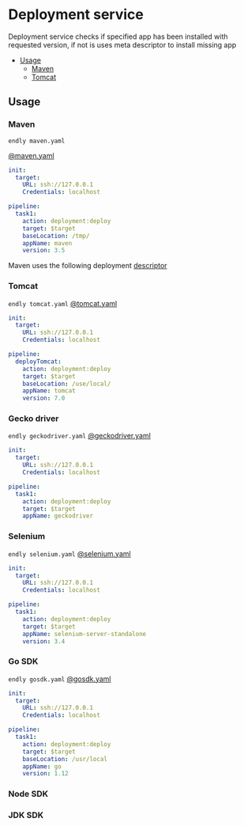 # Deployment service
Deployment service checks if specified app has been installed with requested version,
if not is uses meta descriptor to install missing app

- [Usage](#usage)
    - [Maven](#maven)
    - [Tomcat](#tomcat)
    
    
## Usage

### Maven

```endly maven.yaml```

[@maven.yaml](usage/maven.yaml)
```yaml
init:
  target:
    URL: ssh://127.0.0.1
    Credentials: localhost

pipeline:
  task1:
    action: deployment:deploy
    target: $target
    baseLocation: /tmp/
    appName: maven
    version: 3.5

```

Maven uses the following deployment [descriptor](https://github.com/viant/endly/blob/master/shared/meta/deployment/maven.json)

### Tomcat

```endly tomcat.yaml```
[@tomcat.yaml](usage/tomcat.yaml)

```yaml
init:
  target:
    URL: ssh://127.0.0.1
    Credentials: localhost

pipeline:
  deployTomcat:
    action: deployment:deploy
    target: $target
    baseLocation: /use/local/
    appName: tomcat
    version: 7.0  
```

### Gecko driver


```endly geckodriver.yaml```
[@geckodriver.yaml](usage/geckodriver.yaml)
```yaml
init:
  target:
    URL: ssh://127.0.0.1
    Credentials: localhost

pipeline:
  task1:
    action: deployment:deploy
    target: $target
    appName: geckodriver
```

### Selenium


```endly selenium.yaml```
[@selenium.yaml](usage/selenium.yaml)
```yaml
init:
  target:
    URL: ssh://127.0.0.1
    Credentials: localhost

pipeline:
  task1:
    action: deployment:deploy
    target: $target
    appName: selenium-server-standalone
    version: 3.4
```

### Go SDK

```endly gosdk.yaml```
[@gosdk.yaml](usage/gosdk.yaml)

```yaml
init:
  target:
    URL: ssh://127.0.0.1
    Credentials: localhost

pipeline:
  task1:
    action: deployment:deploy
    target: $target
    baseLocation: /usr/local
    appName: go
    version: 1.12

```

### Node SDK



### JDK SDK


